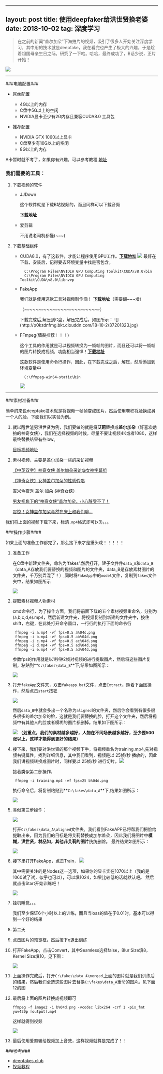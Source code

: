 
---
layout: post
title: 使用deepfaker给洪世贤换老婆
date: 2018-10-02
tag: 深度学习
---


> 在之前的新闻“盖尔加朵”下海拍片的视频，吸引了很多人开始关注深度学习，其中用的技术就是deepfake，我在看完也产生了极大的兴趣，于是趁着祖国母亲生日之际，研究了一下哈。哈哈，最终成功了，B话少说，正片开始！


![](http://p0kzdnfmg.bkt.clouddn.com/18-10-2/35369025.jpg)

----------
###电脑配置###

- 屌丝配置
	- 4G以上的内存
	- C盘中5G以上的空闲
	- NVIDIA显卡至少有2G内存且兼容CUDA8.0 工具包

- 推荐配置
	- NVIDIA GTX 1060以上显卡
	- C盘至少有10G以上的空闲
	- 8G以上的内存

A卡暂时就不考了，如果你有兴趣，可以参考教程
[地址](https://www.deepfakes.club/deepfakes-with-amd-graphics-card/)

### 我们需要的工具： ###

1. 下载视频的软件
	* JJDown 
	
		这个软件就是下载B站视频的，而且同样可以下载音频

		**[下载地址](http://clientfile.jijidown.com/PC/WPF/HistoricVersion/WPF_JJDown_v1.212.1.zip)**
	* 爱剪辑
	
		不用说老司机都懂(~~~)

2. 下载基础组件
	* CUDA8.0，有了这软件，才能让程序使用GPU工作。**[下载地址](https://developer.nvidia.com/cuda-80-ga2-download-archive)**
	![](http://p0kzdnfmg.bkt.clouddn.com/18-10-2/16234804.jpg)
	最好在下载，安装后，记得要去环境变量中找是否包含。

			C:\Program Files\NVIDIA GPU Computing Toolkit\CUDA\v8.0\bin
			C:\Program Files\NVIDIA GPU Computing Toolkit\CUDA\v8.0\libnvvp

	* FakeApp
	
		我们就是使用这款工具对视频制作滴！
		 **[下载地址](https://mega.nz/#!hTgA2b6b!mI6k9dFt_w__jIEUQO2ZePhzFMg6JWUpBZWiV2TDgs4)**（需要翻~~~墙）
		<p>（~~~~~~~~~~~~~~~~~~~~~~~~~~~）</p>
		下载完成后,解压到C盘，解压完成后，如图所示：
		![](http://p0kzdnfmg.bkt.clouddn.com/18-10-2/37201323.jpg)
	* FFmpeg(墙裂推荐！！！)
	
		这个工具的作用就是可以视频转换为一帧帧的图片，而且还可以将一帧帧的图片转换成视频，功能相当强悍！**[下载地址](https://ffmpeg.zeranoe.com/builds/)**<p></p>
		这款软件是使用命令行操作，因此，在下载完成之后，解压，然后添加到环境变量中

			C:\ffmpeg-win64-static\bin

		![](http://p0kzdnfmg.bkt.clouddn.com/18-10-2/20887420.jpg)

----------

###素材准备###

简单的来说deepfake技术就是将视频一帧帧变成图片，然后使用卷积将脸换成另一个人的脸，下面我们以实验为例。

1. 就以醒世渣男洪世贤为例，我们要做的就是将**艾莉**替换成**盖尔加朵**（好喜欢她拍的神奇女侠），我们在选择视频的时候，尽量不要让视频4K或者1080，这样最终替换结果有些low。

	[目标视频地址](https://www.bilibili.com/video/av28089913)

2. 素材视频，主要是盖尔加朵一些的采访视频

	[【中英双字】神奇女侠 盖尔加朵采访@女神字幕组](https://www.bilibili.com/video/av11096039)

	[【神奇女侠】女神盖尔加朵的性感假唱](https://www.bilibili.com/video/av4204836?t=51)

	[吉米今夜秀 盖尔·加朵 (神奇女侠）](https://www.bilibili.com/video/av17197849)

	[男友视角下的“神奇女侠”盖尔加朵，小心脏受不了！](https://www.bilibili.com/video/av11088296)

	[震惊！女神盖尔加朵竟然在床上和我们聊...](https://www.bilibili.com/video/av15949533)


我们将上面的视频下载下来，标清`.mp4`格式即可(x3)。。。



###操作步骤####

如果上面的准备工作都完了，那么接下来才是重头戏！！！！！


1. 准备工作

	在C盘中新建文件夹，命名为'fakes',然后打开，建子文件件`data_A`和`data_B`（data_A存放我们要替换的视频和图片的文件夹，data_B是存放素材图片的文件夹，千万别弄混了！）,同时将`FakeApp`中的`model`文件，复制到`fakes`文件夹中，结果如图所示

	![](http://p0kzdnfmg.bkt.clouddn.com/18-10-2/39293129.jpg)
	
	

2. 提取素材视频人物素材

	cmd命令行，为了操作方面，我们将前面下载的五个素材视频重命名，分别为(a,b,c,d,e).mp4，然后新建文件夹，将视频复制到新建的文件夹中，按住shift，右键，在此处打开命令窗口，一行行的执行下面的命令行

		ffmpeg -i a.mp4 -vf fps=0.5 a%04d.png
		ffmpeg -i b.mp4 -vf fps=0.5 ab%04d.png
		ffmpeg -i c.mp4 -vf fps=0.5 ac%04d.png
		ffmpeg -i d.mp4 -vf fps=0.5 ad%04d.png
		ffmpeg -i e.mp4 -vf fps=0.5 ad%04d.png

	参数fps的作用就是以1秒钟2帧对视频的进行提取图片，然后将这些图片复制，粘贴到**`C:\fakes\data_B`**下,结果如图所示：

	![](http://p0kzdnfmg.bkt.clouddn.com/18-10-2/16911420.jpg)
	

3. 打开`fakeApp`文件夹，双击`fakeapp.bat`文件，点击`Extract`，照着下面图操作，然后点击`start`按钮
	
	![](http://p0kzdnfmg.bkt.clouddn.com/18-10-2/21306359.jpg)
	
	
	然后`data_B`中就会多出一个名称为`aligned`的文件夹，然后你会看到有很多很多很多的盖尔加朵的脸，这就是我们要替换的脸，打开这个文件夹，然后将视频中有其他人的脸或者模糊的图片都删掉。结果如下图所示：

	![](http://p0kzdnfmg.bkt.clouddn.com/18-10-2/28194661.jpg)
	**（划重点，我们的素材越多越好，人物在不同场景越多越好，至少要500张以上，这样才能得到更好的结果）**

4. 接下来，我们要对洪世贤的那个视频下手，将视频重名为training.mp4,先对视频右键属性，找到详细信息，其中我们看到，视频是以 25帧/秒 播放的，因此我们讲视频转换成图片时，同样要以 25帧/秒 进行切片。![](http://p0kzdnfmg.bkt.clouddn.com/18-10-2/90776398.jpg)

	接着类似第二部操作，

		ffmpeg -i training.mp4 -vf fps=25 b%04d.png

	执行命令后，将复制粘贴到**`C:\fakes\data_A`**下,结果如图所示：

	![](http://p0kzdnfmg.bkt.clouddn.com/18-10-2/24314992.jpg)


5. 类似第三步操作：	

	![](http://p0kzdnfmg.bkt.clouddn.com/18-10-2/69513950.jpg)
	
	打开`C:\fakes\data_A\aligned`文件夹，我们看到FakeAPP已将帮我们把脸给提取出来，因为我们的目标是将艾莉替换成加尔盖朵，因此我们将图片中**模糊，洪世贤，林品如，其他非艾莉的图片**统统删除。
	最终结果如图所示：
	
	![](http://p0kzdnfmg.bkt.clouddn.com/18-10-2/79064285.jpg)

6. 接下里打开FakeApp，点击Train，
	![](http://p0kzdnfmg.bkt.clouddn.com/18-10-2/14664414.jpg)
	
	其中需要关注的是Nodes这一选项，如果你的显卡实在1070以上（我的是1060试了试，似乎也可以），可以填1024，如果比较低的话就默认吧。
	然后就点击Start开始训练吧！

	![](http://p0kzdnfmg.bkt.clouddn.com/18-10-2/80296477.jpg)

7. 挂机睡觉。。。

	我们至少保证6个小时以上的训练，而且当loss的值在于0.01时，基本可以得到一个好的结果

8. 第二天
9. 点击图片的预览框，然后按下q退出训练
10. 打开FakeApp，点击Convert，其中Seamless选择false，Blur Size填8，Kernel Size填10，见下图：

	![](http://p0kzdnfmg.bkt.clouddn.com/18-10-2/64981448.jpg)

11. 上面操作完成后，打开`C:\fakes\data_A\merged`,上面的图片就是我们训练后的结果，然后我们全选这些图片去替换`C:\fakes\data_A`重命的图片。见下面12的图

12. 最后将上面的图片转换成视频即可

		ffmpeg -f image2 -i b%04d.png -vcodec libx264 -crf 1 -pix_fmt yuv420p [output].mp4

	这样就得到视频

	![](http://p0kzdnfmg.bkt.clouddn.com/18-10-2/43136137.jpg)
13. 最后使用爱剪辑给视频加上音效，这样视频就算是完成了！！


###参考###

* [deepfakes.club](https://www.deepfakes.club/)
* [视频教程](https://www.bilibili.com/video/av19349170?t=2025)


	
	
	


		

